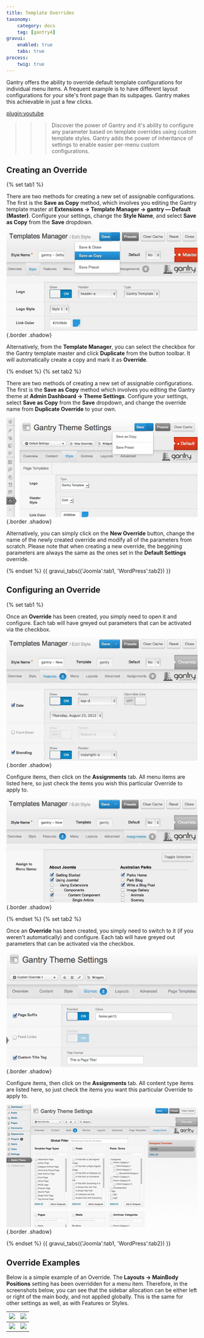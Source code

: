 ```yaml
---
title: Template Overrides
taxonomy:
    category: docs
    tag: [gantry4]
gravui:
    enabled: true
    tabs: true
process:
    twig: true
---
```


Gantry offers the ability to override default template configurations for individual menu items. A frequent example is to have different layout configurations for your site's front page than its subpages. Gantry makes this achievable in just a few clicks.

[plugin:youtube](https://www.youtube.com/watch?v=xG1TJUM4SQ8)

>>> Discover the power of Gantry and it's ability to configure any parameter based on template overrides using custom template styles. Gantry adds the power of inheritance of settings to enable easier per-menu custom configurations.


Creating an Override
--------------------

{% set tab1 %}

There are two methods for creating a new set of assignable configurations. The first is the **Save as Copy** method, which involves you editing the Gantry template master at **Extensions → Template Manager → gantry — Default (Master)**. Configure your settings, change the **Style Name**, and select **Save as Copy** from the **Save** dropdown.

![](template-override-save-as-copy.jpg) {.border .shadow}

Alternatively, from the **Template Manager**, you can select the checkbox for the Gantry template master and click **Duplicate** from the button toolbar. It will automatically create a copy and mark it as **Override**.

{% endset %}
{% set tab2 %}

There are two methods of creating a new set of assignable configurations. The first is the **Save as Copy** method which involves you editing the Gantry theme at **Admin Dashboard → Theme Settings**. Configure your settings, select **Save as Copy** from the **Save** dropdown, and change the override name from **Duplicate Override** to your own.

![](template-override-save-as-copy_wp.jpg) {.border .shadow}

Alternatively, you can simply click on the **New Override** button, change the name of the newly created override and modify all of the parameters from scratch. Please note that when creating a new override, the beggining parameters are always the same as the ones set in the **Default Settings** override.

{% endset %}
{{ gravui_tabs({'Joomla':tab1, 'WordPress':tab2}) }}


Configuring an Override
-----------------------

{% set tab1 %}

Once an **Override** has been created, you simply need to open it and configure. Each tab will have greyed out parameters that can be activated via the checkbox.

![](template-override-assigned-params.jpg) {.border .shadow}

Configure items, then click on the **Assignments** tab. All menu items are listed here, so just check the items you wish this particular Override to apply to.

![](template-override-assign-menus.jpg) {.border .shadow}

{% endset %}
{% set tab2 %}

Once an **Override** has been created, you simply need to switch to it (if you weren't automatically) and configure. Each tab will have greyed out parameters that can be activated via the checkbox.

![](template-override-assigned-params_wp.jpg) {.border .shadow}

Configure items, then click on the **Assignments** tab. All content type items are listed here, so just check the items you want this particular Override to apply to.

![](template-override-assign-menus_wp.jpg) {.border .shadow}

{% endset %}
{{ gravui_tabs({'Joomla':tab1, 'WordPress':tab2}) }}


Override Examples
-----------------

Below is a simple example of an Override. The **Layouts → MainBody Positions** setting has been overridden for a menu item. Therefore, in the screenshots below, you can see that the sidebar allocation can be either left or right of the main body, and not applied globally. This is the same for other settings as well, as with Features or Styles.

| ![][example1] | ![][example2] |
| ------------- | ------------- |
| ![][config1]  | ![][config2]  |


[config1]: template-override-example-config1.jpg
[config2]: template-override-example-config2.jpg
[example1]: template-override-example1.jpg
[example2]: template-override-example2.jpg

